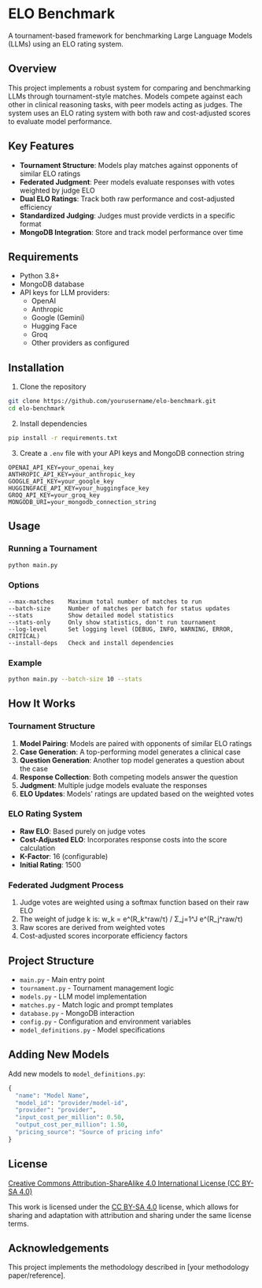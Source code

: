 # ELO Benchmark

A tournament-based framework for benchmarking Large Language Models (LLMs) using an ELO rating system.

## Overview

This project implements a robust system for comparing and benchmarking LLMs through tournament-style matches. Models compete against each other in clinical reasoning tasks, with peer models acting as judges. The system uses an ELO rating system with both raw and cost-adjusted scores to evaluate model performance.

## Key Features

- **Tournament Structure**: Models play matches against opponents of similar ELO ratings
- **Federated Judgment**: Peer models evaluate responses with votes weighted by judge ELO
- **Dual ELO Ratings**: Track both raw performance and cost-adjusted efficiency
- **Standardized Judging**: Judges must provide verdicts in a specific format
- **MongoDB Integration**: Store and track model performance over time

## Requirements

- Python 3.8+
- MongoDB database
- API keys for LLM providers:
  - OpenAI
  - Anthropic
  - Google (Gemini)
  - Hugging Face
  - Groq
  - Other providers as configured

## Installation

1. Clone the repository
```bash
git clone https://github.com/yourusername/elo-benchmark.git
cd elo-benchmark
```

2. Install dependencies
```bash
pip install -r requirements.txt
```

3. Create a `.env` file with your API keys and MongoDB connection string
```
OPENAI_API_KEY=your_openai_key
ANTHROPIC_API_KEY=your_anthropic_key
GOOGLE_API_KEY=your_google_key
HUGGINGFACE_API_KEY=your_huggingface_key
GROQ_API_KEY=your_groq_key
MONGODB_URI=your_mongodb_connection_string
```

## Usage

### Running a Tournament

```bash
python main.py
```

### Options

```
--max-matches    Maximum total number of matches to run
--batch-size     Number of matches per batch for status updates
--stats          Show detailed model statistics
--stats-only     Only show statistics, don't run tournament
--log-level      Set logging level (DEBUG, INFO, WARNING, ERROR, CRITICAL)
--install-deps   Check and install dependencies
```

### Example

```bash
python main.py --batch-size 10 --stats
```

## How It Works

### Tournament Structure

1. **Model Pairing**: Models are paired with opponents of similar ELO ratings
2. **Case Generation**: A top-performing model generates a clinical case
3. **Question Generation**: Another top model generates a question about the case
4. **Response Collection**: Both competing models answer the question
5. **Judgment**: Multiple judge models evaluate the responses
6. **ELO Updates**: Models' ratings are updated based on the weighted votes

### ELO Rating System

- **Raw ELO**: Based purely on judge votes
- **Cost-Adjusted ELO**: Incorporates response costs into the score calculation
- **K-Factor**: 16 (configurable)
- **Initial Rating**: 1500

### Federated Judgment Process

1. Judge votes are weighted using a softmax function based on their raw ELO
2. The weight of judge k is: w_k = e^(R_k^raw/τ) / Σ_j=1^J e^(R_j^raw/τ)
3. Raw scores are derived from weighted votes
4. Cost-adjusted scores incorporate efficiency factors

## Project Structure

- `main.py` - Main entry point
- `tournament.py` - Tournament management logic
- `models.py` - LLM model implementation
- `matches.py` - Match logic and prompt templates
- `database.py` - MongoDB interaction
- `config.py` - Configuration and environment variables
- `model_definitions.py` - Model specifications

## Adding New Models

Add new models to `model_definitions.py`:

```python
{
  "name": "Model Name",
  "model_id": "provider/model-id",
  "provider": "provider",
  "input_cost_per_million": 0.50,
  "output_cost_per_million": 1.50,
  "pricing_source": "Source of pricing info"
}
```

## License

[Creative Commons Attribution-ShareAlike 4.0 International License (CC BY-SA 4.0)](LICENSE)

This work is licensed under the [CC BY-SA 4.0](https://creativecommons.org/licenses/by-sa/4.0/) license, which allows for sharing and adaptation with attribution and sharing under the same license terms.

## Acknowledgements

This project implements the methodology described in [your methodology paper/reference]. 